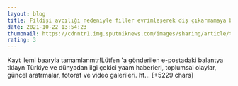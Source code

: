```yaml
--- 
layout: blog
title: Fildişi avcılığı nedeniyle filler evrimleşerek diş çıkarmamaya başladı
date: 2021-10-22 13:54:23
thumbnail: https://cdnntr1.img.sputniknews.com/images/sharing/article/tur/1050089377.jpg?10443130351634910863
rating: 3
---
```

Kayt ilemi baaryla tamamlanmtr!Lütfen 'a gönderilen e-postadaki balantya tklayn
Türkiye ve dünyadan ilgi çekici yaam haberleri, toplumsal olaylar, güncel aratrmalar, fotoraf ve video galerileri.
ht… [+5229 chars]
